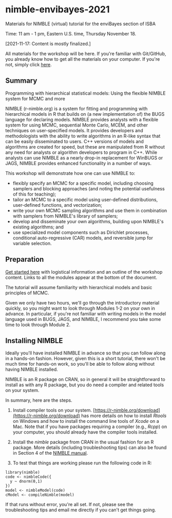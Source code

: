# nimble-envibayes-2021

Materials for NIMBLE (virtual) tutorial for the enviBayes section of ISBA 

Time: 11 am - 1 pm, Eastern U.S. time, Thursday November 18.

[2021-11-17: Content is mostly finalized.]

All materials for the workshop will be here. If you're familiar with Git/GitHub, you already know how to get all the materials on your computer. If you're not, simply click [here](https://github.com/nimble-training/nimble-envibayes-2021/archive/main.zip).

## Summary

Programming with hierarchical statistical models: Using the flexible NIMBLE system for MCMC and more

NIMBLE (r-nimble.org) is a system for fitting and programming with hierarchical models in R that builds on (a new implementation of) the BUGS language for declaring models. NIMBLE provides analysts with a flexible system for using MCMC, sequential Monte Carlo, MCEM, and other techniques on user-specified models. It provides developers and methodologists with the ability to write algorithms in an R-like syntax that can be easily disseminated to users. C++ versions of models and algorithms are created for speed, but these are manipulated from R without any need for analysts or algorithm developers to program in C++. While analysts can use NIMBLE as a nearly drop-in replacement for WinBUGS or JAGS, NIMBLE provides enhanced functionality in a number of ways.

This workshop will demonstrate how one can use NIMBLE to:
 - flexibly specify an MCMC for a specific model, including choosing samplers and blocking approaches (and noting the potential usefulness of this for teaching);
 - tailor an MCMC to a specific model using user-defined distributions, user-defined functions, and vectorization;
 - write your own MCMC sampling algorithms and use them in combination with samplers from NIMBLE's library of samplers;
 - develop and disseminate your own algorithms, building upon NIMBLE's existing algorithms; and
 - use specialized model components such as Dirichlet processes, conditional auto-regressive (CAR) models, and reversible jump for variable selection.
 
## Preparation

[Get started here](https://htmlpreview.github.io/?https://github.com/nimble-training/nimble-envibayes-2021/blob/main/overview.html) with logistical information and an outline of the workshop content. Links to all the modules appear at the bottom of the document.

The tutorial will assume familiarity with hierarchical models and basic principles of MCMC. 

Given we only have two hours, we'll go through the introductory material quickly, so you might want to look through Modules 1-2 on your own in advance. In particular, if you're not familiar with writing models in the model language used in BUGS, JAGS, and NIMBLE, I recommend you take some time to look through Module 2.

## Installing NIMBLE

Ideally you'll have installed NIMBLE in advance so that you can follow along in a hands-on fashion. However, given this is a short tutorial, there won't be much time for hands-on work, so you'll be able to follow along without having NIMBLE installed.

NIMBLE is an R package on CRAN, so in general it will be straightforward to install as with any R package, but you do need a compiler and related tools on your system.  

In summary, here are the steps.

1. Install compiler tools on your system. [https://r-nimble.org/download](https://r-nimble.org/download) has more details on how to install *Rtools* on Windows and how to install the command line tools of *Xcode* on a Mac. Note that if you have packages requiring a compiler (e.g., *Rcpp*) on your computer, you should already have the compiler tools installed.

2. Install the *nimble* package from CRAN in the usual fashion for an R package. More details (including troubleshooting tips) can also be found in Section 4 of the [NIMBLE manual](https://r-nimble.org/html_manual/cha-installing-nimble.html).

3) To test that things are working please run the following code  in R:

```
library(nimble)
code <- nimbleCode({
  y ~ dnorm(0,1)
})
model <- nimbleModel(code)
cModel <- compileNimble(model)
```

If that runs without error, you're all set. If not, please see the troubleshooting tips and email me directly if you can't get things going. 
